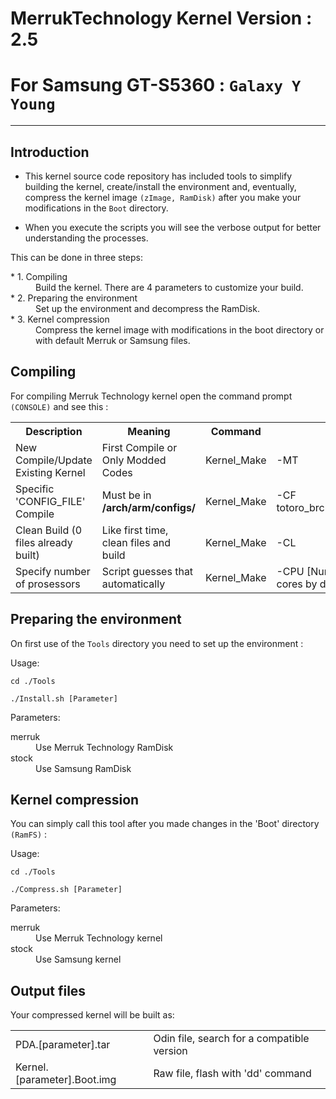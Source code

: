 MerrukTechnology Kernel Version : 2.5
=======================================
For Samsung GT-S5360 : `Galaxy Y Young`
========================================


______________



Introduction
--------------

-	This kernel source code repository has included tools to simplify building the kernel, create/install the environment and, eventually, compress the kernel image `(zImage, RamDisk)` after you make your modifications in the `Boot` directory.

-	When you execute the scripts you will see the verbose output for better understanding the processes.

This can be done in three steps:
<dl>
	<dt>* 1. Compiling</dt>
	<dd>	Build the kernel. There are 4 parameters to customize your build.</dd>
	<dt>* 2. Preparing the environment</dt>
	<dd>	Set up the environment and decompress the RamDisk.</dd>
	<dt>* 3. Kernel compression</dt>
	<dd>	Compress the kernel image with modifications in the boot directory or with default Merruk or Samsung files.</dd>
</dl>


Compiling
---------------

For compiling Merruk Technology kernel open the command prompt `(CONSOLE)` and see this :

<table>
  <tr>
	<th>Description</th><th>Meaning</th><th>Command</th><th>Parameter</th>
  </tr>
  <tr>
	<td>New Compile/Update Existing Kernel</td><td>First Compile or Only Modded Codes</td><td>Kernel_Make</td><td>-MT</td>
  </tr>
  <tr>
	<td>Specific 'CONFIG_FILE' Compile</td><td>Must be in <b>/arch/arm/configs/</b></td><td>Kernel_Make</td><td>-CF totoro_brcm21553_05_defconfig</td>
  </tr>
  <tr>
	<td>Clean Build (0 files already built)</td><td>Like first time, clean files and build</td><td>Kernel_Make</td><td>-CL</td>
  </tr>
  <tr>
	<td>Specify number of prosessors</td><td>Script guesses that automatically</td><td>Kernel_Make</td><td>-CPU [Number of cores] (all cores by default)</td>
  </tr>
</table>


Preparing the environment
----------------------------

On first use of the `Tools` directory you need to set up the environment :

Usage:

	cd ./Tools

	./Install.sh [Parameter]

Parameters:
<dl>
	<dt>merruk</dt>
	<dd>Use Merruk Technology RamDisk</dd>
	<dt>stock</dt>
	<dd>Use Samsung RamDisk</dd>
</dl>


Kernel compression
--------------------

You can simply call this tool after you made changes in the 'Boot' directory `(RamFS)` :

Usage:

	cd ./Tools

	./Compress.sh [Parameter]

Parameters:
<dl>
	<dt>merruk</dt>
	<dd>Use Merruk Technology kernel</dd>
	<dt>stock</dt>
	<dd>Use Samsung kernel</dd>
</dl>


Output files
--------------

Your compressed kernel will be built as:

<table>
	<tr>
		<td>PDA.[parameter].tar</td><td>Odin file, search for a compatible version</td>
	</tr>
	<tr>
		<td>Kernel.[parameter].Boot.img</td><td>Raw file, flash with 'dd' command</td>
	</tr>
</table>
